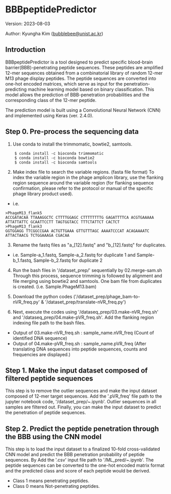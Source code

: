 # BBBpeptidePredictor
Version: 2023-08-03

Author: Kyungha Kim (bubblebee@unist.ac.kr)

## Introduction
BBBpeptidePredictor is a tool designed to predict specific blood-brain barrier(BBB)-penetrating peptide sequences. These peptides are amplified 12-mer sequences obtained from a combinatorial library of random 12-mer M13 phage display peptides. The peptide sequences are converted into one-hot encoded matrices, which serve as input for the penetration-predicting machine learning model based on binary classification. This model allows the prediction of BBB-penetration probabilities and the corresponding class of the 12-mer peptide.

The prediction model is built using a Convolutional Neural Network (CNN) and implemented using Keras (ver. 2.4.0).

## Step 0. Pre-process the sequencing data
1. Use conda to install the trimmomatic, bowtie2, samtools.
````
    $ conda install -c bioconda trimmomatic
    $ conda install -c bioconda bowtie2
    $ conda install -c bioconda samtools
````

2. Make index file to search the variable regions. (fasta file format)
To index the variable region in the phage amplicon library, use the flanking region sequence around the variable region (for flanking sequence confirmation, please refer to the protocol or manual of the specific phage library product used).

* i.e.
```fasta
>PhageM13_flank5
ACCGATACAA TTAAAGGCTC CTTTTGGAGC CTTTTTTTTG GAGATTTTCA ACGTGAAAAA ATTATTATTC GCAATTCCTT TAGTGGTACC TTTCTATTCT CACTCT
>PhageM13_flank3
GGTGGAGG TTCGGCCGAA ACTGTTGAAA GTTGTTTAGC AAAATCCCAT ACAGAAAATC ATTACTAACG TCTGGAAAGA CGACAA
```

3. Rename the fastq files as "a_[12].fastq" and "b_[12].fastq" for duplicates.
* i.e. Sample-a_1.fastq, Sample-a_2.fastq for duplicate 1 and Sample-b_1.fastq, Sample-b_2.fastq for duplicate 2

4. Run the bash files in '/dataset_prep/' sequentially by 02.merge-sam.sh  Through this process, sequence trimming is followed by alignment and file merging using bowtie2 and samtools. One bam file from duplicates is created. (i.e. Sample.PhageM13.bam)
   
5. Download the python codes ('/dataset_prep/phage_bam-to-nVR_freq.py' & '/dataset_prep/translate-nVR_freq.py')

6. Next, execute the codes using '/dataseq_prep/03.make-nVR_freq.sh' and '/dataseq_prep/04.make-pVR_freq.sh'. Add the flanking region indexing file path to the bash files.
* Output of 03.make-nVR_freq.sh : sample_name.nVR_freq (Count of identified DNA sequence)
* Output of 04.make-pVR_freq.sh : sample_name.pVR_freq (After translating DNA sequences into peptide sequences, counts and frequencies are displayed.)

## Step 1. Make the input dataset composed of filtered peptide sequences
This step is to remove the outlier sequences and make the input dataset composed of 12-mer target sequences.
Add the '.pVR_freq' file path to the jupyter notebook code, '/dataset_prep/~.ipynb'. Outlier sequences in all samples are filtered out. Finally, you can make the input dataset to predict the penetration of peptide sequences.

## Step 2. Predict the peptide penetration through the BBB using the CNN model
This step is to load the input dataset to a finalized 10-fold cross-validated CNN model and predict the BBB penetration probability of peptide sequences.
By Add the '.csv' input file path to '/ML_pred/~.ipynb'. The peptide sequences can be converted to the one-hot encoded matrix format and the predicted class and score of each peptide would be derived.
* Class 1 means penetrating peptides.
* Class 0 means Not-penetrating peptides.
